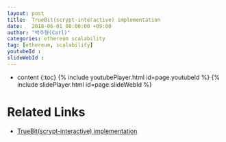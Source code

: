 ```yaml
---
layout: post
title:  TrueBit(scrypt-interactive) implementation
date:   2018-06-01 00:00:00 +09:00
author: "박주형(Carl)"
categories: ethereum scalability
tag: [ethereum, scalability]
youtubeId :
slideWebId :
---
```

* content
{:toc}
{% include youtubePlayer.html id=page.youtubeId %}
{% include slidePlayer.html id=page.slideWebId %}

# Related Links
- [TrueBit(scrypt-interactive) implementation](https://medium.com/onther-tech/truebit-scrypt-interactive-implementation-502032ac173a)
